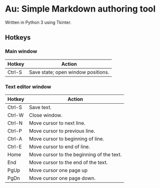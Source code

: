 # Au: Simple Markdown authoring tool

Written in Python 3 using Tkinter.

## Hotkeys

### Main window

| Hotkey | Action                                  |
| ------ | --------------------------------------- |
| Ctrl-S | Save state; open window positions.      |


### Text editor window

| Hotkey | Action                                    |
| ------ | ----------------------------------------- |
| Ctrl-S | Save text.                                |
| Ctrl-W | Close window.                             |
| Ctrl-N | Move cursor to next line.                 |
| Ctrl-P | Move cursor to previous line.             |
| Ctrl-A | Move cursor to beginning of line.         |
| Ctrl-E | Move cursor to end of line.               |
| Home   | Move cursor to the beginning of the text. |
| End    | Move cursor to the end of the text.       |
| PgUp   | Move cursor one page up                   |
| PgDn   | Move cursor one page down.                |

